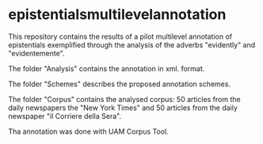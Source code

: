 # epistentialsmultilevelannotation
This repository contains the results of a pilot multilevel annotation of epistentials exemplified through the analysis of the adverbs "evidently" and "evidentemente". 

The folder "Analysis" contains the annotation in xml. format.

The folder "Schemes" describes the proposed annotation schemes. 

The folder "Corpus" contains the analysed corpus: 50 articles from the daily newspapers the "New York Times" and 50 articles from the daily newspaper "il Corriere della Sera". 

Tha annotation was done with UAM Corpus Tool. 
